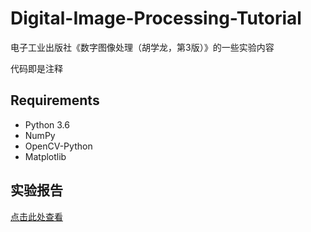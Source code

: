 # Digital-Image-Processing-Tutorial
电子工业出版社《数字图像处理（胡学龙，第3版）》的一些实验内容

代码即是注释

## Requirements
* Python 3.6
* NumPy
* OpenCV-Python
* Matplotlib

## 实验报告
[点击此处查看](https://github.com/CSY-tvgo/Digital-Image-Processing-Tutorial/blob/master/%E6%95%B0%E5%AD%97%E5%9B%BE%E5%83%8F%E5%A4%84%E7%90%86%E5%AE%9E%E9%AA%8C%E6%8A%A5%E5%91%8A.pdf)
